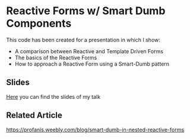 # Reactive Forms w/ Smart Dumb Components

This code has been created for a presentation in which I show: 
- A comparison between Reactive and Template Driven Forms
- The basics of the Reactive Forms
- How to approach a Reactive Form using a Smart-Dumb pattern

## Slides

[Here](https://slides.com/profanis/deck-c1edf6) you can find the slides of my talk 

## Related Article

https://profanis.weebly.com/blog/smart-dumb-in-nested-reactive-forms
